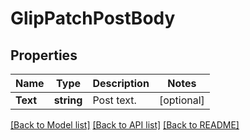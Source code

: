 # GlipPatchPostBody

## Properties

Name | Type | Description | Notes
------------ | ------------- | ------------- | -------------
**Text** | **string** | Post text. | [optional] 

[[Back to Model list]](../README.md#documentation-for-models) [[Back to API list]](../README.md#documentation-for-api-endpoints) [[Back to README]](../README.md)


